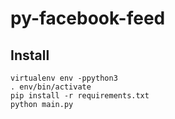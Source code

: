 # py-facebook-feed

## Install

```
virtualenv env -ppython3
. env/bin/activate
pip install -r requirements.txt
python main.py
```